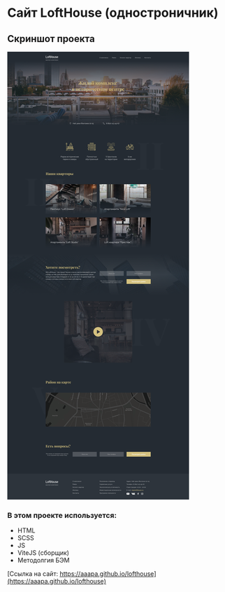 # Сайт LoftHouse (одностроничник)

## Скриншот проекта

![Скриншот сайта](./screenshots/LoftHouse.png)

### В этом проекте используется:

* HTML
* SCSS
* JS
* ViteJS (сборщик)
* Методолгия БЭМ

[Ссылка на сайт: https://aaapa.github.io/lofthouse](https://aaapa.github.io/lofthouse)